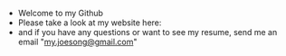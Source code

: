 - Welcome to my Github
- Please take a look at my website here: 
- and if you have any questions or want to see my resume, send me an email "my.joesong@gmail.com"

<!---
smyjsp/smyjsp is a ✨ special ✨ repository because its `README.md` (this file) appears on your GitHub profile.
You can click the Preview link to take a look at your changes.
--->
